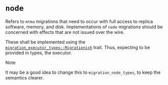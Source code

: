 # `node`
Refers to `mtma` migrations that need to occur with full access to replica software, memory, and disk. Implementations of `node` migrations should be concerned with effects that are not issued over the wire.

These shall be implemented using the [`migration_executor_types::Migrationish`](/migration/util/executor-types/src/migration.rs) trait. Thus, expecting to be provided in types, the executor. 

> [!NOTE]
> It may be a good idea to change this to `migration_node_types`, to keep the semantics clearer. 